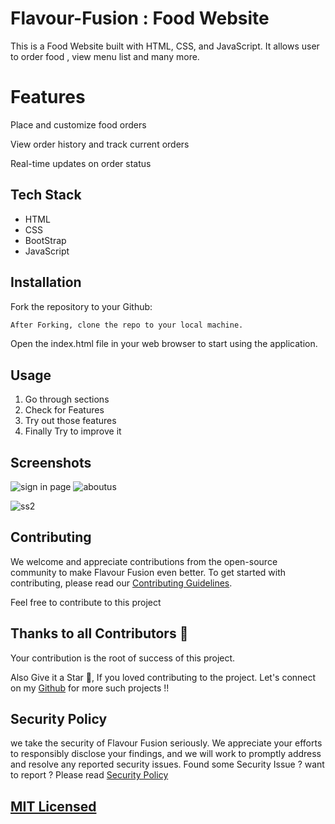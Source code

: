 # Flavour-Fusion : Food Website

This is a Food Website built with HTML, CSS, and JavaScript. It allows user to order food , view menu list and many more.
# Features 
Place and customize food orders

View order history and track current orders

Real-time updates on order status

## Tech Stack

- HTML
- CSS
- BootStrap
- JavaScript

## Installation

Fork the repository to your Github:

```bash
After Forking, clone the repo to your local machine.
```
Open the index.html file in your web browser to start using the application.


## Usage
 1. Go through sections 
 2. Check for Features
 3. Try out those features 
 4. Finally Try to improve it

## Screenshots 

![sign in page](https://github.com/soniyaprasad77/Flavour-Fusion/assets/63783532/53e4bb1e-f012-4c6f-b93d-c7c7a3fa27fb)
![aboutus](https://github.com/soniyaprasad77/Flavour-Fusion/assets/63783532/bfac4576-87ed-4709-999e-8dfdc57625ac)

![ss2](https://github.com/soniyaprasad77/Flavour-Fusion/assets/63783532/a8f20814-a536-42b0-a817-4f1e59c33257)


## Contributing

We welcome and appreciate contributions from the open-source community to make Flavour Fusion even better. 
To get started with contributing, please read our [Contributing Guidelines](CONTRIBUTING.md).

Feel free to contribute to this project

## Thanks to all Contributors 💪
Your contribution is the root of success of this project.

Also Give it a Star 🌟, If you loved contributing to the project. 
Let's connect on my [Github](https://github.com/c4coderandcreator) for more such projects !!

## Security Policy
we take the security of Flavour Fusion seriously. We appreciate your efforts to responsibly disclose your findings, 
and we will work to promptly address and resolve any reported security issues.
Found some Security Issue ? want to report ? Please read [Security Policy](SECURITY.md)

## [MIT Licensed](https://github.com/c4coderandcreator/Flavour-Fusion/blob/main/LICENSE)

